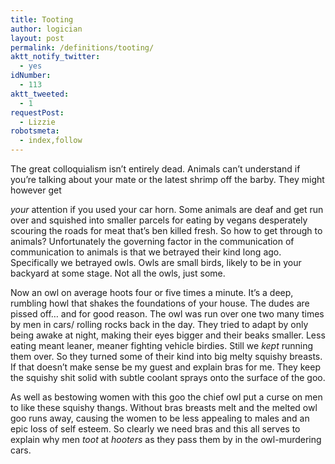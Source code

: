 ```yaml
---
title: Tooting
author: logician
layout: post
permalink: /definitions/tooting/
aktt_notify_twitter:
  - yes
idNumber:
  - 113
aktt_tweeted:
  - 1
requestPost:
  - Lizzie
robotsmeta:
  - index,follow
---
```

The great colloquialism isn&#8217;t entirely dead. <!--more-->Animals can&#8217;t understand if you&#8217;re talking about your mate or the latest shrimp off the barby. They might however get 

*your* attention if you used your car horn. Some animals are deaf and get run over and squished into smaller parcels for eating by vegans desperately scouring the roads for meat that&#8217;s ben killed fresh. So how to get through to animals? Unfortunately the governing factor in the communication of communication to animals is that we betrayed their kind long ago. Specifically we betrayed owls. Owls are small birds, likely to be in your backyard at some stage. Not all the owls, just some.

Now an owl on average hoots four or five times a minute. It&#8217;s a deep, rumbling howl that shakes the foundations of your house. The dudes are pissed off&#8230; and for good reason. The owl was run over one two many times by men in cars/ rolling rocks back in the day. They tried to adapt by only being awake at night, making their eyes bigger and their beaks smaller. Less eating meant leaner, meaner fighting vehicle birdies. Still we *kept* running them over. So they turned some of their kind into big melty squishy breasts. If that doesn&#8217;t make sense be my guest and explain bras for me. They keep the squishy shit solid with subtle coolant sprays onto the surface of the goo.

As well as bestowing women with this goo the chief owl put a curse on men to like these squishy thangs. Without bras breasts melt and the melted owl goo runs away, causing the women to be less appealing to males and an epic loss of self esteem. So clearly we need bras and this all serves to explain why men *toot* at *hooters* as they pass them by in the owl-murdering cars.